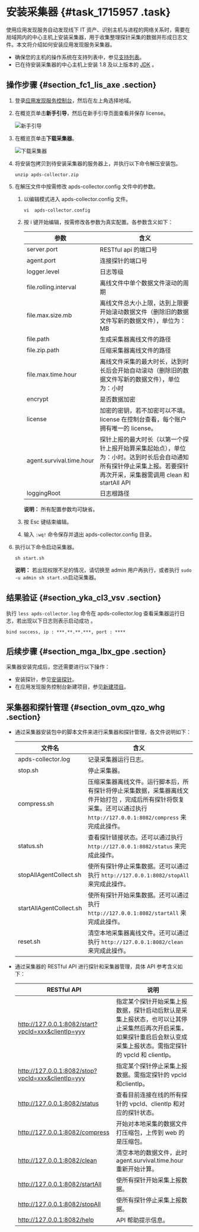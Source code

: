 # 安装采集器 {#task_1715957 .task}

使用应用发现服务自动发现线下 IT 资产、识别主机与进程的网络关系时，需要在局域网内的中心主机上安装采集器，用于收集整理探针采集的数据并形成日志文件。本文将介绍如何安装应用发现服务采集器。

-   确保您的主机的操作系统在支持列表中，参见[支持列表](cn.zh-CN/产品简介/支持列表.md#)。
-   已在待安装采集器的中心主机上安装 1.8 及以上版本的 [JDK](https://www.oracle.com/technetwork/java/javase/downloads/jdk8-downloads-2133151.html) 。

## 操作步骤 {#section_fc1_lis_axe .section}

1.  登录[应用发现服务控制台](https://apds.console.aliyun.com)，然后在左上角选择地域。
2.  在概览页单击**新手引导**，然后在新手引导页面查看并保存 license。 

    ![新手引导](http://static-aliyun-doc.oss-cn-hangzhou.aliyuncs.com/assets/img/1332370/156750226156979_zh-CN.png)

3.  在概览页单击**下载采集器**。 

    ![下载采集器](http://static-aliyun-doc.oss-cn-hangzhou.aliyuncs.com/assets/img/1332370/156750226156973_zh-CN.png)

4.  将安装包拷贝到待安装采集器的服务器上，并执行以下命令解压安装包。 

    ``` {#codeblock_v5t_39z_uwd}
    unzip apds-collector.zip
    ```

5.  在解压文件中按需修改 apds-collector.config 文件中的参数。 
    1.  以编辑模式进入 apds-collector.config 文件。 

        ``` {#codeblock_9b0_il4_t25}
        vi  apds-collector.config
        ```

    2.  按 i 键开始编辑，按需修改各参数为真实配置。各参数含义如下： 

        |参数|含义|
        |--|--|
        |server.port|RESTful api 的端口号|
        |agent.port|连接探针的端口号|
        |logger.level|日志等级|
        |file.rolling.interval|离线文件中单个数据文件滚动的周期|
        |file.max.size.mb|离线文件总大小上限，达到上限要开始滚动数据文件（删除旧的数据文件写新的数据文件），单位为：MB|
        |file.path|生成采集器离线文件的路径|
        |file.zip.path|压缩采集器离线文件的路径|
        |file.max.time.hour|离线文件采集的最大时长，达到时长后会开始自动滚动（删除旧的数据文件写新的数据文件），单位为：小时|
        |encrypt|是否数据加密|
        |license|加密的密钥，若不加密可以不填。license 在控制台查看，每个账户拥有唯一的 license。|
        |agent.survival.time.hour|探针上报的最大时长（以第一个探针上报开始算采集起始点），单位为：小时。达到时长后会自动通知所有探针停止采集上报。若要探针再次开采，采集器需调用 clean 和 startAll API|
        |loggingRoot|日志根路径|

        **说明：** 所有配置参数均可缺省。

    3.  按 Esc 键结束编辑。
    4.  输入 `:wq!` 命令保存并退出 apds-collector.config 目录。
6.  执行以下命令启动采集器。 

    ``` {#codeblock_e66_duf_i4p}
    sh start.sh
    ```

    **说明：** 若出现权限不足的情况，请切换至 admin 用户再执行，或者执行 `sudo -u admin sh start.sh`启动采集器。


## 结果验证 {#section_yka_cl3_vsv .section}

执行 `less apds-collector.log` 命令在 apds-collector.log 查看采集器运行日志，若出现以下日志则表示启动成功 。

``` {#codeblock_t7c_k4i_hg7}
bind success, ip : ***.**.**.***, port : ****
```

## 后续步骤 {#section_mga_lbx_gpe .section}

采集器安装完成后，您还需要进行以下操作：

-   安装探针，参见[安装探针](cn.zh-CN/操作指南/准备工作/安装探针.md#)。
-   在应用发现服务控制台新建项目，参见[新建项目](cn.zh-CN/操作指南/准备工作/新建项目.md#)。

## 采集器和探针管理 {#section_ovm_qzo_whg .section}

-   通过采集器安装包中的脚本文件来进行采集器和探针管理，各文件说明如下：

    |文件名|含义|
    |---|--|
    |apds-collector.log|记录采集器运行日志。|
    |stop.sh|停止采集器。|
    |compress.sh|压缩采集器离线文件。运行脚本后，所有探针将停止采集数据，采集器离线文件开始打包 ，完成后所有探针将恢复采集。还可以通过执行 `http://127.0.0.1:8082/compress` 来完成此操作。|
    |status.sh|查看探针链接状态。还可以通过执行 `http://127.0.0.1:8082/status` 来完成此操作。|
    |stopAllAgentCollect.sh|使所有探针停止采集数据。还可以通过执行 `http://127.0.0.1:8082/stopAll` 来完成此操作。|
    |startAllAgentCollect.sh|使所有探针开始采集数据。还可以通过执行 `http://127.0.0.1:8082/startAll` 来完成此操作。|
    |reset.sh|清空本地采集器离线文件。还可以通过执行 `http://127.0.0.1:8082/clean` 来完成此操作。|

-   通过采集器的 RESTful API 进行探针和采集器管理，具体 API 参考含义如下：

    |RESTful API|说明|
    |-----------|--|
    |http://127.0.0.1:8082/start?vpcId=xxx&clientIp=yyy|指定某个探针开始采集上报数据，探针启动后默认是采集上报状态，也可以让其停止采集然后再次开启采集，如果探针重启后会默认变成采集上报状态。需指定探针的 vpcId 和 clientIp。|
    |http://127.0.0.1:8082/stop?vpcId=xxx&clientIp=yyy|指定某个探针停止采集上报数据。需指定探针的 vpcId 和clientIp。|
    |http://127.0.0.1:8082/status|查看目前连接在线的所有探针的 vpcId、clientIp 和对应的探针状态。|
    |http://127.0.0.1:8082/compress|开始对本地采集的数据文件打压缩包，上传到 web 的是压缩包。|
    |http://127.0.0.1:8082/clean|清空本地的数据文件，此时 agent.survival.time.hour 重新开始计算。|
    |http://127.0.0.1:8082/startAll|使所有探针开始采集上报数据。|
    |http://127.0.0.1:8082/stopAll|使所有探针停止采集上报数据。|
    |http://127.0.0.1:8082/help|API 帮助提示信息。|


